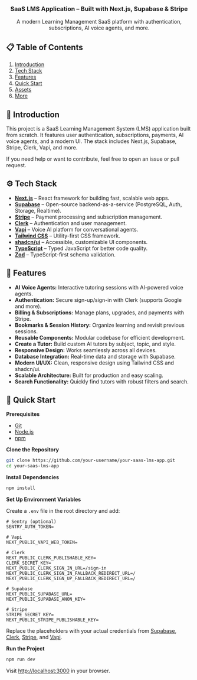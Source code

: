 <div align="center">
  <h3 align="center">SaaS LMS Application – Built with Next.js, Supabase & Stripe</h3>
  <div align="center">
    A modern Learning Management SaaS platform with authentication, subscriptions, AI voice agents, and more.
  </div>
</div>

## 📋 Table of Contents

1. [Introduction](#introduction)
2. [Tech Stack](#tech-stack)
3. [Features](#features)
4. [Quick Start](#quick-start)
5. [Assets](#assets)
6. [More](#more)

## 🚀 Introduction

This project is a SaaS Learning Management System (LMS) application built from scratch. It features user authentication, subscriptions, payments, AI voice agents, and a modern UI. The stack includes Next.js, Supabase, Stripe, Clerk, Vapi, and more.

If you need help or want to contribute, feel free to open an issue or pull request.

## ⚙️ Tech Stack

- **[Next.js](https://nextjs.org/)** – React framework for building fast, scalable web apps.
- **[Supabase](https://supabase.com/)** – Open-source backend-as-a-service (PostgreSQL, Auth, Storage, Realtime).
- **[Stripe](https://stripe.com/)** – Payment processing and subscription management.
- **[Clerk](https://clerk.com/)** – Authentication and user management.
- **[Vapi](https://vapi.com/)** – Voice AI platform for conversational agents.
- **[Tailwind CSS](https://tailwindcss.com/)** – Utility-first CSS framework.
- **[shadcn/ui](https://ui.shadcn.com/)** – Accessible, customizable UI components.
- **[TypeScript](https://www.typescriptlang.org/)** – Typed JavaScript for better code quality.
- **[Zod](https://zod.dev/)** – TypeScript-first schema validation.

## 🔋 Features

- **AI Voice Agents:** Interactive tutoring sessions with AI-powered voice agents.
- **Authentication:** Secure sign-up/sign-in with Clerk (supports Google and more).
- **Billing & Subscriptions:** Manage plans, upgrades, and payments with Stripe.
- **Bookmarks & Session History:** Organize learning and revisit previous sessions.
- **Reusable Components:** Modular codebase for efficient development.
- **Create a Tutor:** Build custom AI tutors by subject, topic, and style.
- **Responsive Design:** Works seamlessly across all devices.
- **Database Integration:** Real-time data and storage with Supabase.
- **Modern UI/UX:** Clean, responsive design using Tailwind CSS and shadcn/ui.
- **Scalable Architecture:** Built for production and easy scaling.
- **Search Functionality:** Quickly find tutors with robust filters and search.

## 🤸 Quick Start

**Prerequisites**

- [Git](https://git-scm.com/)
- [Node.js](https://nodejs.org/en)
- [npm](https://www.npmjs.com/)

**Clone the Repository**

```bash
git clone https://github.com/your-username/your-saas-lms-app.git
cd your-saas-lms-app
```

**Install Dependencies**

```bash
npm install
```

**Set Up Environment Variables**

Create a `.env` file in the root directory and add:

```env
# Sentry (optional)
SENTRY_AUTH_TOKEN=

# Vapi
NEXT_PUBLIC_VAPI_WEB_TOKEN=

# Clerk
NEXT_PUBLIC_CLERK_PUBLISHABLE_KEY=
CLERK_SECRET_KEY=
NEXT_PUBLIC_CLERK_SIGN_IN_URL=/sign-in
NEXT_PUBLIC_CLERK_SIGN_IN_FALLBACK_REDIRECT_URL=/
NEXT_PUBLIC_CLERK_SIGN_UP_FALLBACK_REDIRECT_URL=/

# Supabase
NEXT_PUBLIC_SUPABASE_URL=
NEXT_PUBLIC_SUPABASE_ANON_KEY=

# Stripe
STRIPE_SECRET_KEY=
NEXT_PUBLIC_STRIPE_PUBLISHABLE_KEY=
```

Replace the placeholders with your actual credentials from [Supabase](https://supabase.com/), [Clerk](https://clerk.com/), [Stripe](https://stripe.com/), and [Vapi](https://vapi.com/).

**Run the Project**

```bash
npm run dev
```

Visit [http://localhost:3000](http://localhost:3000) in your browser.

